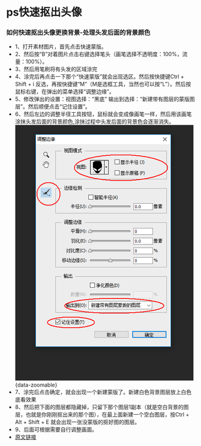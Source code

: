 # ps快速抠出头像
### 如何快速抠出头像更换背景-处理头发后面的背景颜色
- 1、打开素材图片，首先点击快速蒙版。
- 2、然后按“B”对着图片点击右键选择笔头（画笔选择不透明度：100%，流量：100%）。
- 3、然后用笔刷将有头发的区域涂完
- 4、涂完后再点击一下那个“快速蒙版”就会出现选区。然后按快捷键Ctrl + Shift + i 反选，再按快捷键“M”（M是选框工具，当然也可以按“L”）。然后按鼠标右键，在弹出的菜单选择“调整边缘”。
- 5、修改弹出的设置：视图选择：“黑底” 输出到选择：“新建带有图层的蒙版图层”。然后顺便点击“记住设置”。
- 6、然后左边的调整半径工具按钮，鼠标就会变成像画笔一样，然后用该画笔涂抹头发后面的背景颜色,涂抹过程中头发后面的背景色会逐渐消失。
![foo](/psb.png){data-zoomable}
- 7、涂完后点击确定，就会出现一个新建蒙版了。新建白色背景图层放上白色底看效果
- 8、然后把下面的图层都隐藏掉，只留下那个图层1副本（就是空白背景的图层，也就是你刚刚抠出来的那个图），在最上面新建一个空白图层，按Ctrl + Alt + Shift + E 就会出现一张没蒙版的抠好图的图层。
- 9、后面可根据需要自行调整画面。
- <a href="http://www.ps-xxw.cn/tupianchuli/9331.html"  target="_blank" rel="noreferrer">原文链接</a>